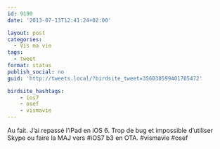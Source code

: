```yaml
---
id: 9190
date: '2013-07-13T12:41:24+02:00'

layout: post
categories:
  - Vis ma vie
tags:
  - tweet
format: status
publish_social: no
guid: 'http://tweets.local/?birdsite_tweet=356030599401705472'

birdsite_hashtags:
    - ios7
    - osef
    - vismavie
---
```


Au fait. J’ai repassé l’iPad en iOS 6. Trop de bug et impossible d’utiliser Skype ou faire la MAJ vers #iOS7 b3 en OTA. #vismavie #osef